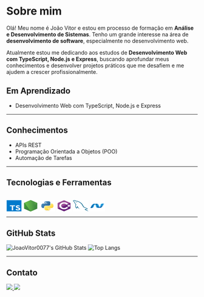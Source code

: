 # Sobre mim

Olá! Meu nome é João Vitor e estou em processo de formação em **Análise e Desenvolvimento de Sistemas**. Tenho um grande interesse na área de **desenvolvimento de software**, especialmente no desenvolvimento web.

Atualmente estou me dedicando aos estudos de **Desenvolvimento Web com TypeScript, Node.js e Express**, buscando aprofundar meus conhecimentos e desenvolver projetos práticos que me desafiem e me ajudem a crescer profissionalmente.


## Em Aprendizado

- Desenvolvimento Web com TypeScript, Node.js e Express
  
---

## Conhecimentos

- APIs REST
- Programação Orientada a Objetos (POO)
- Automação de Tarefas

---

## Tecnologias e Ferramentas

<div style="display: inline_block"><br>
  <img align="center" alt="Joao-TS" height="30" width="40" src="https://raw.githubusercontent.com/devicons/devicon/master/icons/typescript/typescript-plain.svg">
  <img align="center" alt="Joao-Node" height="30" width="40" src="https://raw.githubusercontent.com/devicons/devicon/master/icons/nodejs/nodejs-original.svg">
  <img align="center" alt="Joao-Python" height="30" width="40" src="https://raw.githubusercontent.com/devicons/devicon/master/icons/python/python-original.svg">
  <img align="center" alt="Joao-Csharp" height="30" width="40" src="https://raw.githubusercontent.com/devicons/devicon/master/icons/csharp/csharp-original.svg">
  <img align="center" alt="Joao-SQL" height="30" width="40" src="https://raw.githubusercontent.com/devicons/devicon/master/icons/mysql/mysql-original.svg">
  <img align="center" alt="Joao-AspNet" height="30" width="40" src="https://raw.githubusercontent.com/devicons/devicon/master/icons/dot-net/dot-net-original.svg">
</div>

---

## GitHub Stats

![JoaoVitor0077's GitHub Stats](https://github-readme-stats.vercel.app/api?username=JoaoVitor0077&show_icons=true&theme=shadow_red)
![Top Langs](https://github-readme-stats.vercel.app/api/top-langs/?username=JoaoVitor0077&layout=compact&theme=shadow_red)

---

## Contato

<div>
  <a href="www.linkedin.com/in/joao-vitor-066508241" target="_blank">
    <img src="https://img.shields.io/badge/-LinkedIn-%230077B5?style=for-the-badge&logo=linkedin&logoColor=white" target="_blank">
  </a>
  <a href="mailto:joao.leite2035@gmail.com" target="_blank">
    <img src="https://img.shields.io/badge/-Gmail-%23333?style=for-the-badge&logo=gmail&logoColor=white">
  </a>
</div>

